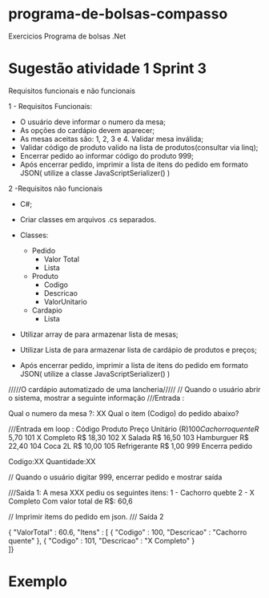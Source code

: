 # programa-de-bolsas-compasso
Exercicios Programa de bolsas .Net

 # Sugestão atividade 1 Sprint 3

Requisitos funcionais e não funcionais

1 - Requisitos Funcionais:

 * O usuário deve informar o numero da mesa;
 * As opções do cardápio devem aparecer;
 * As mesas aceitas são: 1, 2, 3 e 4. Validar mesa inválida;
 * Validar código de produto valido na lista de produtos(consultar via linq);
 * Encerrar pedido ao informar código do produto 999;
 * Após encerrar pedido, imprimir a lista de itens do pedido em formato JSON( utilize a classe JavaScriptSerializer() )

2 -Requisitos não funcionais

  * C#;
  * Criar classes em arquivos .cs separados.
  * Classes:
    - Pedido
      - Valor Total
      - Lista<Produto>
    - Produto
      - Codigo
      - Descricao
      - ValorUnitario      
    - Cardapio
      - Lista<Produto>

  * Utilizar array de para armazenar lista de mesas;
  * Utilizar Lista de para armazenar lista de cardápio de produtos e preços;
  * Após encerrar pedido, imprimir a lista de itens do pedido em formato JSON( utilize a classe JavaScriptSerializer() )


/////O cardápio automatizado de uma lancheria/////
// Quando o usuário abrir o sistema, mostrar a seguinte informação
///Entrada :

Qual o numero da mesa ?: XX
Qual  o item (Codigo) do pedido abaixo? 

///Entrada em loop :
Código  Produto                   Preço Unitário (R$)
100       Cachorro quente     R$  5,70
101       X Completo          R$ 18,30
102       X Salada            R$ 16,50
103       Hamburguer          R$ 22,40
104       Coca 2L             R$ 10,00
105       Refrigerante        R$  1,00
999       Encerra pedido

Codigo:XX
Quantidade:XX

// Quando o usuário digitar 999, encerrar pedido e mostrar saída

///Saida 1:
A mesa XXX pediu os seguintes itens:
 1 - Cachorro quebte
 2 - X Completo
Com valor total de R$: 60,6

// Imprimir items do pedido em json. 
/// Saída 2

{ "ValorTotal" : 60.6,
  "Itens" : [
    { "Codigo" : 100,
      "Descricao" : "Cachorro quente"
    },
    { "Codigo" : 101,
      "Descricao" : "X Completo"
    }    
]}


# Exemplo 
